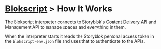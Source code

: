 # [Blokscript](/) > How It Works

The Blokscript interpreter connects to Storyblok's [Content Delivery API](https://www.storyblok.com/docs/api/content-delivery/v2/getting-started/introduction) and [Management API](https://www.storyblok.com/docs/api/management/getting-started/introduction) to manage spaces and everything in them.

When the interpreter starts it reads the Storyblok personal access token in the `blokscript-env.json` file and uses that to authenticate to the APIs.
